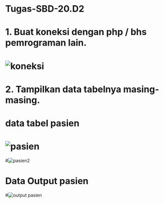 # Tugas-SBD-20.D2
# 1. Buat koneksi dengan php / bhs pemrograman lain.
# ![koneksi](https://user-images.githubusercontent.com/106543547/171024504-bf8936b2-5193-4a8d-aaaf-3a2865907335.jpg)
# 2. Tampilkan data tabelnya masing-masing.
# data tabel pasien
# ![pasien](https://user-images.githubusercontent.com/106543547/171024958-366cc5ec-166c-432b-b619-ec4db72b1465.jpg)
#![pasien2](https://user-images.githubusercontent.com/106543547/171024992-abdaf77d-755e-42e6-adfe-e5c333f8a086.jpg)
# Data Output pasien
#![output pasien](https://user-images.githubusercontent.com/106543547/171025091-d0ba2860-52a7-4242-a2e7-ae628173e61b.PNG)
